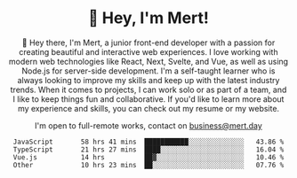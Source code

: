 <div align="center">
  <h1 align="center">👋 Hey, I'm Mert! </h1>
<p>
 🎉 Hey there, I'm Mert, a junior front-end developer with a passion for creating beautiful and interactive web experiences. I love working with modern web technologies like React, Next, Svelte, and Vue, as well as using Node.js for server-side development. I'm a self-taught learner who is always looking to improve my skills and keep up with the latest industry trends. When it comes to projects, I can work solo or as part of a team, and I like to keep things fun and collaborative. If you'd like to learn more about my experience and skills, you can check out my resume or my website.
</p>

  I'm open to full-remote works, contact on [business@mert.day](mailto:business@mert.day) 
  
<!--START_SECTION:waka-->

```text
JavaScript       58 hrs 41 mins  ███████████░░░░░░░░░░░░░░   43.86 %
TypeScript       21 hrs 27 mins  ████░░░░░░░░░░░░░░░░░░░░░   16.04 %
Vue.js           14 hrs          ██▓░░░░░░░░░░░░░░░░░░░░░░   10.46 %
Other            10 hrs 23 mins  ██░░░░░░░░░░░░░░░░░░░░░░░   07.76 %
```

<!--END_SECTION:waka-->

<!--
I inspired from https://github.com/noirrs
You can check his page too!

Mert Doğu - Front-end Developer - mert.day
--> 
